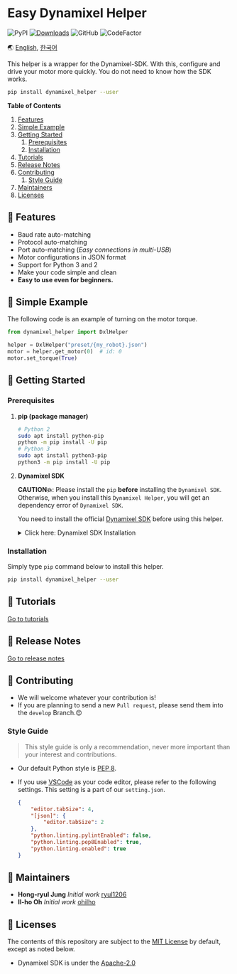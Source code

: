 # Easy Dynamixel Helper

![PyPI](https://img.shields.io/pypi/v/dynamixel-helper.svg)
[![Downloads](https://pepy.tech/badge/dynamixel-helper)](https://pepy.tech/project/dynamixel-helper)
![GitHub](https://img.shields.io/github/license/ryul1206/easy-dynamixel-helper.svg)
![CodeFactor](https://www.codefactor.io/repository/github/ryul1206/easy-dynamixel-helper/badge/master)

🌏 [English](https://github.com/ryul1206/easy-dynamixel-helper/blob/master/README.md),
[한국어](https://github.com/ryul1206/easy-dynamixel-helper/blob/master/README.kr.md)

This helper is a wrapper for the Dynamixel-SDK. With this, configure and drive your motor more quickly. You do not need to know how the SDK works.

```bash
pip install dynamixel_helper --user
```

**Table of Contents**

1. [ Features](#-Features)
1. [ Simple Example](#-Simple-Example)
1. [ Getting Started](#-Getting-Started)
    1. [Prerequisites](#Prerequisites)
    1. [Installation](#Installation)
1. [ Tutorials](#-Tutorials)
1. [ Release Notes](#-Release-Notes)
1. [ Contributing](#-Contributing)
    1. [Style Guide](#Style-Guide)
1. [ Maintainers](#-Maintainers)
1. [ Licenses](#-Licenses)

## 💎 Features

- Baud rate auto-matching
- Protocol auto-matching
- Port auto-matching (*Easy connections in multi-USB*)
- Motor configurations in JSON format
- Support for Python 3 and 2
- Make your code simple and clean
- **Easy to use even for beginners.**

## 🐣 Simple Example

The following code is an example of turning on the motor torque.

```python
from dynamixel_helper import DxlHelper

helper = DxlHelper("preset/{my_robot}.json")
motor = helper.get_motor(0)  # id: 0
motor.set_torque(True)
```

## 🚀 Getting Started

### Prerequisites

1. **pip (package manager)**

    ```bash
    # Python 2
    sudo apt install python-pip
    python -m pip install -U pip
    # Python 3
    sudo apt install python3-pip
    python3 -m pip install -U pip
    ```

2. **Dynamixel SDK**

    **CAUTION💥**: Please install the `pip` **before** installing the `Dynamixel SDK`. Otherwise, when you install this `Dynamixel Helper`, you will get an dependency error of `Dynamixel SDK`.

    You need to install the official [Dynamixel SDK](https://github.com/ROBOTIS-GIT/DynamixelSDK) before using this helper.

    <details><summary>Click here: Dynamixel SDK Installation</summary>
    <p>

    1. Clone the official SDK repository into your custom folder, for example, I created `~/lib`.

        ```bash
        git clone https://github.com/ROBOTIS-GIT/DynamixelSDK.git
        ```

    2. Go into the folder `/DynamixelSDK/python` of your cloned SDK.

        ```bash
        cd ${your_download_path}/DynamixelSDK/python
        ```

    3. Run `setup.py` with `--user` option to install the library. Administrator privileges, a.k.a. `sudo`, are not recommended. More information [here](https://pages.charlesreid1.com/dont-sudo-pip/).

        ```bash
        python setup.py install --user
        ```

    </p>
    </details>

### Installation

Simply type `pip` command below to install this helper.

```bash
pip install dynamixel_helper --user
```

## 🌱 Tutorials

[Go to tutorials](https://github.com/ryul1206/easy-dynamixel-helper/blob/master/tutorial/TUTORIAL.en.md)

## 🚩 Release Notes


[Go to release notes](https://github.com/ryul1206/easy-dynamixel-helper/blob/master/CHANGELOG.md#Release-Notes)

## 💌 Contributing

- We will welcome whatever your contribution is!
- If you are planning to send a new `Pull request`, please send them into the `develop` Branch.😍
### Style Guide

> This style guide is only a recommendation, never more important than your interest and contributions.

- Our default Python style is [PEP 8](https://www.python.org/dev/peps/pep-0008/).
- If you use [VSCode](https://code.visualstudio.com/) as your code editor, please refer to the following settings. This setting is a part of our `setting.json`.

    ```json
    {
        "editor.tabSize": 4,
        "[json]": {
            "editor.tabSize": 2
        },
        "python.linting.pylintEnabled": false,
        "python.linting.pep8Enabled": true,
        "python.linting.enabled": true
    }
    ```

## 🔧 Maintainers

- **Hong-ryul Jung** _Initial work_ [ryul1206](https://github.com/ryul1206)
- **Il-ho Oh** _Initial work_ [ohilho](https://github.com/ohilho)

## 📜 Licenses

The contents of this repository are subject to the [MIT License](https://github.com/ryul1206/easy-dynamixel-helper/blob/master/LICENSE) by default, except as noted below.

- Dynamixel SDK is under the [Apache-2.0](https://github.com/ROBOTIS-GIT/DynamixelSDK/blob/master/LICENSE)
